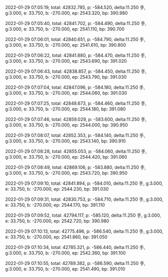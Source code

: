 2022-01-29 07:05:19, total: 42832.785, p: -584.520, delta:11.250 手, g:3.000, e: 33.750, b: -270.000, ep: 2543.320, bp: 390.980

2022-01-29 07:05:40, total: 42841.702, p: -584.490, delta:11.250 手, g:3.000, e: 33.750, b: -270.000, ep: 2541.110, bp: 390.700

2022-01-29 07:06:01, total: 42840.651, p: -584.790, delta:11.250 手, g:3.000, e: 33.750, b: -270.000, ep: 2541.610, bp: 390.800

2022-01-29 07:06:22, total: 42841.880, p: -584.470, delta:11.250 手, g:3.000, e: 33.750, b: -270.000, ep: 2543.690, bp: 391.020

2022-01-29 07:06:43, total: 42838.857, p: -584.450, delta:11.250 手, g:3.000, e: 33.750, b: -270.000, ep: 2543.790, bp: 391.030

2022-01-29 07:07:04, total: 42847.096, p: -584.180, delta:11.250 手, g:3.000, e: 33.750, b: -270.000, ep: 2544.060, bp: 391.030

2022-01-29 07:07:25, total: 42848.673, p: -584.460, delta:11.250 手, g:3.000, e: 33.750, b: -270.000, ep: 2544.180, bp: 391.080

2022-01-29 07:07:46, total: 42859.029, p: -583.600, delta:11.250 手, g:3.000, e: 33.750, b: -270.000, ep: 2544.000, bp: 390.950

2022-01-29 07:08:07, total: 42852.353, p: -584.140, delta:11.250 手, g:3.000, e: 33.750, b: -270.000, ep: 2543.140, bp: 390.910

2022-01-29 07:08:28, total: 42855.053, p: -584.060, delta:11.250 手, g:3.000, e: 33.750, b: -270.000, ep: 2544.420, bp: 391.060

2022-01-29 07:08:49, total: 42869.106, p: -583.880, delta:11.250 手, g:3.000, e: 33.750, b: -270.000, ep: 2543.720, bp: 390.950

2022-01-29 07:09:10, total: 42841.894, p: -584.010, delta:11.250 手, g:3.000, e: 33.750, b: -270.000, ep: 2544.230, bp: 391.030

2022-01-29 07:09:31, total: 42830.753, p: -584.710, delta:11.250 手, g:3.000, e: 33.750, b: -270.000, ep: 2544.170, bp: 391.110

2022-01-29 07:09:52, total: 42794.117, p: -585.120, delta:11.250 手, g:3.000, e: 33.750, b: -270.000, ep: 2542.720, bp: 390.980

2022-01-29 07:10:13, total: 42775.496, p: -586.540, delta:11.250 手, g:3.000, e: 33.750, b: -270.000, ep: 2541.860, bp: 391.050

2022-01-29 07:10:34, total: 42785.321, p: -586.440, delta:11.250 手, g:3.000, e: 33.750, b: -270.000, ep: 2542.360, bp: 391.100

2022-01-29 07:10:55, total: 42789.382, p: -586.590, delta:11.250 手, g:3.000, e: 33.750, b: -270.000, ep: 2541.490, bp: 391.010